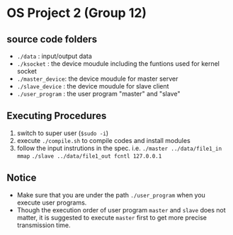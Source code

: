 # OS Project 2 (Group 12)

## source code folders
* `./data`         : input/output data
* `./ksocket`      : the device moudule including the funtions used for kernel socket
* `./master_device`: the device moudule for master server
* `./slave_device` : the device moudule for slave client
* `./user_program` : the user program "master" and "slave"


## Executing Procedures
1. switch to super user (`$sudo -i`)
2. execute `./compile.sh` to compile codes and install modules
3. follow the input instrutions in the spec. i.e.
`./master ../data/file1_in mmap`
`./slave ../data/file1_out fcntl 127.0.0.1`

## Notice
* Make sure that you are under the path `./user_program` when you execute user programs.
* Though the execution order of user program `master` and `slave` does not matter, it is suggested to execute `master` first to get more precise transmission time.